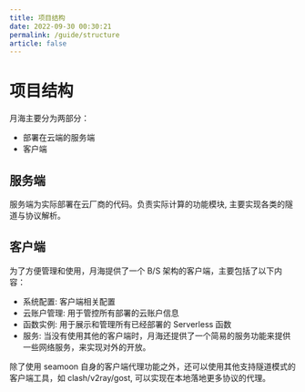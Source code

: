 ```yaml
---
title: 项目结构
date: 2022-09-30 00:30:21
permalink: /guide/structure
article: false
---
```


# 项目结构

月海主要分为两部分：

+ 部署在云端的服务端
+ 客户端

## 服务端

服务端为实际部署在云厂商的代码。负责实际计算的功能模块, 主要实现各类的隧道与协议解析。

## 客户端

为了方便管理和使用，月海提供了一个 B/S 架构的客户端，主要包括了以下内容：

+ 系统配置: 客户端相关配置
+ 云账户管理: 用于管控所有部署的云账户信息
+ 函数实例: 用于展示和管理所有已经部署的 Serverless 函数
+ 服务: 当没有使用其他的客户端时，月海还提供了一个简易的服务功能来提供一些网络服务，来实现对外的开放。

除了使用 seamoon 自身的客户端代理功能之外，还可以使用其他支持隧道模式的 客户端工具，如 clash/v2ray/gost, 可以实现在本地落地更多协议的代理。